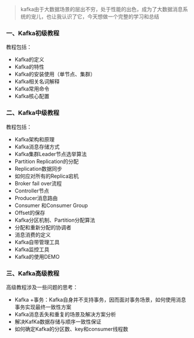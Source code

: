 > kafka由于大数据场景的层出不穷，处于性能的出色，成为了大数据消息系统的宠儿，也让我认识了它，今天想做一个完整的学习和总结

### 一、Kafka初级教程
教程包括：
- Kafka的定义
- Kafka的特性
- Kafka的安装使用（单节点、集群）
- Kafka相关名词解释
- Kafka常用命令
- Kafka核心配置

### 二、Kafka中级教程
教程包括：
- Kafka架构和原理
- Kafka消息存储方式
- Kafka集群Leader节点选举算法
- Partition Replication的分配
- Replication数据同步
- 如何应对所有的Replica宕机
- Broker fail over流程
- Controller节点
- Producer消息路由
- Consumer 和Consumer Group
- Offset的保存
- Kafka分区机制、Partition分配算法
- 分配和重新分配的协调者
- 消息消费的定义
- Kafka自带管理工具
- Kafka监控工具
- Kafka的使用DEMO

### 三、Kafka高级教程
高级教程涉及一些问题的思考：
- Kafka +事务：Kafka自身并不支持事务，因而面对事务场景，如何使用消息事务实现最终一致性方案
- Kafka消息丢失和重复的场景及解决方案分析
- 解决KafKa数据存储与顺序一致性保证
- 如何确定Kafka的分区数、key和consumer线程数
